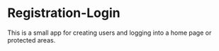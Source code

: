 # Registration-Login
This is a small app for creating users and logging into a home page or protected areas.

